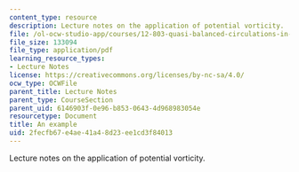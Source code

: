 ```yaml
---
content_type: resource
description: Lecture notes on the application of potential vorticity.
file: /ol-ocw-studio-app/courses/12-803-quasi-balanced-circulations-in-oceans-and-atmospheres-fall-2009/2fecfb67e4ae41a48d23ee1cd3f84013_MIT12_803F09_lec10.pdf
file_size: 133094
file_type: application/pdf
learning_resource_types:
- Lecture Notes
license: https://creativecommons.org/licenses/by-nc-sa/4.0/
ocw_type: OCWFile
parent_title: Lecture Notes
parent_type: CourseSection
parent_uid: 6146903f-0e96-b853-0643-4d968983054e
resourcetype: Document
title: An example
uid: 2fecfb67-e4ae-41a4-8d23-ee1cd3f84013
---
```

Lecture notes on the application of potential vorticity.